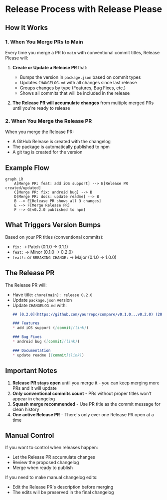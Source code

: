 # Release Process with Release Please

## How It Works

### 1. When You Merge PRs to Main
Every time you merge a PR to `main` with conventional commit titles, Release Please will:

1. **Create or Update a Release PR** that:
   - Bumps the version in `package.json` based on commit types
   - Updates `CHANGELOG.md` with all changes since last release
   - Groups changes by type (Features, Bug Fixes, etc.)
   - Shows all commits that will be included in the release

2. **The Release PR will accumulate changes** from multiple merged PRs until you're ready to release

### 2. When You Merge the Release PR
When you merge the Release PR:
- A GitHub Release is created with the changelog
- The package is automatically published to npm
- A git tag is created for the version

## Example Flow

```mermaid
graph LR
    A[Merge PR: feat: add iOS support] --> B[Release PR created/updated]
    C[Merge PR: fix: android bug] --> B
    D[Merge PR: docs: update readme] --> B
    B --> E[Release PR shows all 3 changes]
    E --> F[Merge Release PR]
    F --> G[v0.2.0 published to npm]
```

## What Triggers Version Bumps

Based on your PR titles (conventional commits):
- `fix:` → Patch (0.1.0 → 0.1.1)
- `feat:` → Minor (0.1.0 → 0.2.0)
- `feat!:` or `BREAKING CHANGE:` → Major (0.1.0 → 1.0.0)

## The Release PR

The Release PR will:
- Have title: `chore(main): release 0.2.0`
- Update `package.json` version
- Update `CHANGELOG.md` with:
  ```markdown
  ## [0.2.0](https://github.com/yourrepo/compare/v0.1.0...v0.2.0) (2024-01-15)
  
  ### Features
  * add iOS support ([commit](link))
  
  ### Bug Fixes
  * android bug ([commit](link))
  
  ### Documentation
  * update readme ([commit](link))
  ```

## Important Notes

1. **Release PR stays open** until you merge it - you can keep merging more PRs and it will update
2. **Only conventional commits count** - PRs without proper titles won't appear in changelog
3. **Squash merge recommended** - Use PR title as the commit message for clean history
4. **One active Release PR** - There's only ever one Release PR open at a time

## Manual Control

If you want to control when releases happen:
- Let the Release PR accumulate changes
- Review the proposed changelog
- Merge when ready to publish

If you need to make manual changelog edits:
- Edit the Release PR's description before merging
- The edits will be preserved in the final changelog
